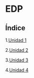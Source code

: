 # EDP
## Índice
1.[Unidad 1](teoria.md)

2.[Unidad 2](subtemas/formacanonica.md)

3.[Unidad 3](ejercicios/prueba.md)

4.[Unidad 4](subtemas/cuasilineales.md)
